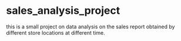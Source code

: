 # sales_analysis_project
this is a small project on data analysis on the sales report obtained by different store locations at different time.
